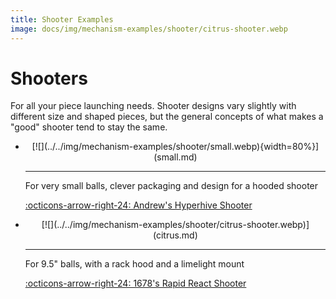 ```yaml
---
title: Shooter Examples
image: docs/img/mechanism-examples/shooter/citrus-shooter.webp
---
```


# Shooters

For all your piece launching needs. Shooter designs vary slightly with different size and shaped pieces, but the general concepts of what makes a "good" shooter tend to stay the same.

<div class="grid cards" markdown>

-   <center>[![](../../img/mechanism-examples/shooter/small.webp){width=80%}](small.md)</center>

    ---

    For very small balls, clever packaging and design for a hooded shooter
    
    [:octicons-arrow-right-24: Andrew's Hyperhive Shooter](small.md)

-   <center>[![](../../img/mechanism-examples/shooter/citrus-shooter.webp)](citrus.md)</center>

    ---

    For 9.5" balls, with a rack hood and a limelight mount
    
    [:octicons-arrow-right-24: 1678's Rapid React Shooter](citrus.md)

</div>

<br>